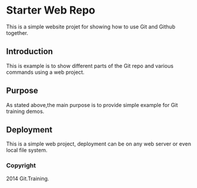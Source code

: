# Starter Web Repo

This is a simple website projet for showing
how to use Git and Github together.

## Introduction

This is example is to show different parts
of the Git repo and various commands 
using a web project.

## Purpose

As stated above,the main purpose is to
provide simple example for Git training 
demos.

## Deployment

This is a simple web project, deployment
can be on any web server or even local file system.


### Copyright

2014 Git.Training.